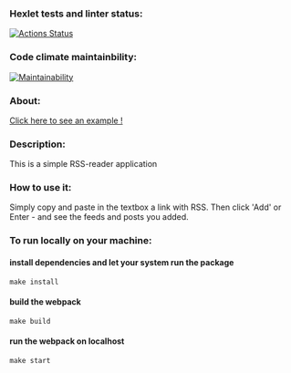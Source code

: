 ### Hexlet tests and linter status:

[![Actions Status](https://github.com/CryFromTheHeart/frontend-project-lvl3/workflows/hexlet-check/badge.svg)](https://github.com/CryFromTheHeart/frontend-project-lvl3/actions)

### Code climate maintainbility:

[![Maintainability](https://api.codeclimate.com/v1/badges/97c89b35395311463fe5/maintainability)](https://codeclimate.com/github/CryFromTheHeart/frontend-project-lvl3/maintainability)

### About:

[Click here to see an example !](https://frontend-project-lvl3-mu-ten.vercel.app)

### Description:

This is a simple RSS-reader application

### How to use it:

Simply copy and paste in the textbox a link with RSS. Then click 'Add' or Enter - and see the feeds and posts you added.

### To run locally on your machine:

#### install dependencies and let your system run the package

`make install`

#### build the webpack

`make build`

#### run the webpack on localhost

`make start`
